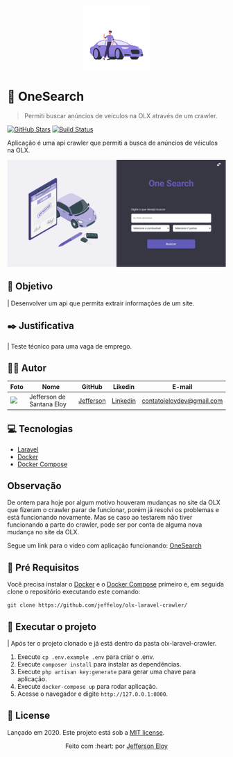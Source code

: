 <p align="center">
   <img src="./.github/header-logo.svg" width="150"/>
</p>

# :car: OneSearch

> Permiti buscar anúncios de veículos na OLX através de um crawler.

[![GitHub Stars][github-stars]][github-stars]
[![Build Status][build-status]][build-status]

Aplicação é uma api crawler que permiti a busca de anúncios de véiculos na OLX.

<p align="center">
  <img src="./.github/home.png">
</p>

## :nazar_amulet: Objetivo

| Desenvolver um api que permita extrair informações de um site.

## :black_nib: Justificativa

| Teste técnico para uma vaga de emprego.

## :man_technologist: Autor

| Foto                                                                                                                             | Nome                      | GitHub                                   | Likedin                                                 | E-mail                    |
| -------------------------------------------------------------------------------------------------------------------------------- | ------------------------- | ---------------------------------------- | ------------------------------------------------------- | ------------------------- |
| <img src="https://avatars2.githubusercontent.com/u/56545903?s=400&u=7445f50f4a7c02a76fef37d74a1f84b2bf2c7109&v=4" width="100px"> | Jefferson de Santana Eloy | [Jefferson](https://github.com/jeffeloy) | [Linkedin](https://www.linkedin.com/in/jefferson-eloy/) | contatojeloydev@gmail.com |

## :computer: Tecnologias

- [Laravel](https://laravel.com/docs/9.x)
- [Docker](https://www.docker.com/)
- [Docker Compose](https://docs.docker.com/compose/)

## Observação

De ontem para hoje por algum motivo houveram mudanças no site da OLX que fizeram o crawler parar de funcionar, porém já resolvi os problemas e está funcionando novamente.
Mas se caso ao testarem não tiver funcionando a parte do crawler, pode ser por conta de alguma nova mudança no site da OLX.

Segue um link para o vídeo com aplicação funcionando:
[OneSearch](https://drive.google.com/file/d/1SUVMsYqV8dvQx0_IO7_BpYu7GAlUDmdC/view?usp=sharing)

## :construction_worker: Pré Requisitos

Você precisa instalar o [Docker](https://www.docker.com/) e o [Docker Compose](https://docs.docker.com/compose/) primeiro e, em seguida clone o repositório executando este comando:

```
git clone https://github.com/jeffeloy/olx-laravel-crawler/
```

## :wrench: Executar o projeto
| Após ter o projeto clonado e já está dentro da pasta olx-laravel-crawler.

1. Execute `cp .env.example .env` para criar o .env.
2. Execute `composer install` para instalar as dependências.
3. Execute `php artisan key:generate` para gerar uma chave para aplicação.
4. Execute `docker-compose up` para rodar aplicação.
5. Acesse o navegador e digite `http://127.0.0.1:8000`.

## :open_book: License

Lançado em 2020.
Este projeto está sob a [MIT license](https://github.com/jeffeloy/olx-laravel-crawler/blob/master/LICENSE).

<p align="center">
    Feito com :heart: por <a href="https://github.com/jeffeloy">Jefferson Eloy</a>
</p>

<!-- Markdown link & img dfn's -->

[github-stars]: https://img.shields.io/github/stars/jeffeloy/olx-laravel-crawler?logoColor=04D361&style=social
[build-status]: https://img.shields.io/travis/dbader/node-datadog-metrics/master.svg?color=04D361&style=plastic
